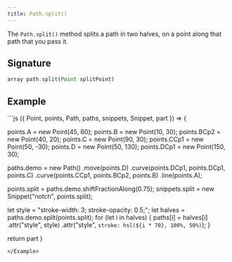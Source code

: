 ```yaml
---
title: Path.split()
---
```


The `Path.split()` method splits a path in two halves, on a point along that
path that you pass it.

## Signature

```js
array path.split(Point splitPoint)
```

## Example

<Example caption="Example of the Path.split() method">
```js
({ Point, points, Path, paths, snippets, Snippet, part }) => {

  points.A = new Point(45, 60);
  points.B = new Point(10, 30);
  points.BCp2 = new Point(40, 20);
  points.C = new Point(90, 30);
  points.CCp1 = new Point(50, -30);
  points.D = new Point(50, 130);
  points.DCp1 = new Point(150, 30);
  
  paths.demo = new Path()
    .move(points.D)
    .curve(points.DCp1, points.DCp1, points.C)
    .curve(points.CCp1, points.BCp2, points.B)
    .line(points.A);
  
  points.split = paths.demo.shiftFractionAlong(0.75);
  snippets.split = new Snippet("notch", points.split);
  
  let style = "stroke-width: 3; stroke-opacity: 0.5;";
  let halves = paths.demo.split(points.split);
  for (let i in halves) {
    paths[i] = halves[i]
      .attr("style", style)
      .attr("style", `stroke: hsl(${i * 70}, 100%, 50%)`);
  }

  return part
}
```
</Example>

